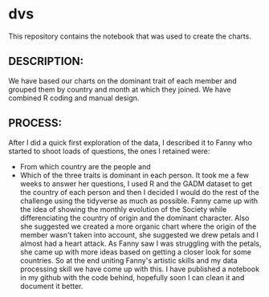 # dvs
This repository contains the notebook that was used to create the charts. 
## DESCRIPTION:
We have based our charts on the dominant trait of each member and grouped them by country and month at which they joined. We have combined R coding and manual design.
## PROCESS:

After I did a quick first exploration of the data, I described it to Fanny who started to shoot loads of questions, the ones I retained were: 
- From which country are the people and 
- Which of the three traits is dominant in each person. It took me a few weeks to answer her questions, I used R and the GADM dataset to get the country of each person and then I decided I would do the rest of the challenge using the tidyverse as much as possible. Fanny came up with the idea of showing the monthly evolution of the Society while differenciating the country of origin and the dominant character. Also she suggested we created a more organic chart where the origin of the member wasn't taken into account, she suggested we drew petals and I almost had a heart attack. As Fanny saw I was struggling with the petals, she came up with more ideas based on getting a closer look for some countries. So at the end uniting Fanny's artistic skills and my data processing skill we have come up with this. I have published a notebook in my github with the code behind, hopefully soon I can clean it and document it better.
